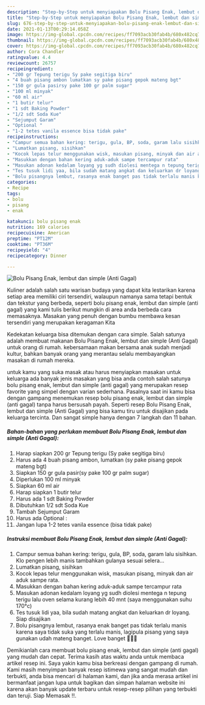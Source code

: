 ```yaml
---
description: "Step-by-Step untuk menyiapakan Bolu Pisang Enak, lembut dan simple (Anti Gagal) Favorite"
title: "Step-by-Step untuk menyiapakan Bolu Pisang Enak, lembut dan simple (Anti Gagal) Favorite"
slug: 676-step-by-step-untuk-menyiapakan-bolu-pisang-enak-lembut-dan-simple-anti-gagal-favorite
date: 2021-01-13T00:29:14.058Z
image: https://img-global.cpcdn.com/recipes/ff7093acb30fab4b/680x482cq70/bolu-pisang-enak-lembut-dan-simple-anti-gagal-foto-resep-utama.jpg
thumbnail: https://img-global.cpcdn.com/recipes/ff7093acb30fab4b/680x482cq70/bolu-pisang-enak-lembut-dan-simple-anti-gagal-foto-resep-utama.jpg
cover: https://img-global.cpcdn.com/recipes/ff7093acb30fab4b/680x482cq70/bolu-pisang-enak-lembut-dan-simple-anti-gagal-foto-resep-utama.jpg
author: Cora Chandler
ratingvalue: 4.4
reviewcount: 26757
recipeingredient:
- "200 gr Tepung terigu Sy pake segitiga biru"
- "4 buah pisang ambon lumatkan sy pake pisang gepok mateng bgt"
- "150 gr gula pasirsy pake 100 gr palm sugar"
- "100 ml minyak"
- "60 ml air"
- "1 butir telur"
- "1 sdt Baking Powder"
- "1/2 sdt Soda Kue"
- "Sejumput Garam"
- "Optional "
- "1-2 tetes vanila essence bisa tidak pake"
recipeinstructions:
- "Campur semua bahan kering: terigu, gula, BP, soda, garam lalu sisihkan. Klo pengen lebih manis tambahkan gulanya sesuai selera..."
- "Lumatkan pisang, sisihkan"
- "Kocok lepas telur menggunakan wisk, masukan pisang, minyak dan air aduk sampe rata."
- "Masukkan dengan bahan kering aduk-aduk sampe tercampur rata"
- "Masukan adonan kedalam loyang yg sudh diolesi mentega n tepung terigu lalu oven selama kurang lebih 40 mnt (saya menggunakan suhu 170°c)"
- "Tes tusuk lidi yaa, bila sudah matang angkat dan keluarkan dr loyang. Siap disajikan"
- "Bolu pisangnya lembut, rasanya enak banget pas tidak terlalu manis karena saya tidak suka yang terlalu manis, lagipula pisang yang saya gunakan udah mateng banget. Love banget 🥰🥰🥰"
categories:
- Recipe
tags:
- bolu
- pisang
- enak

katakunci: bolu pisang enak 
nutrition: 169 calories
recipecuisine: American
preptime: "PT12M"
cooktime: "PT36M"
recipeyield: "4"
recipecategory: Dinner

---
```



![Bolu Pisang Enak, lembut dan simple (Anti Gagal)](https://img-global.cpcdn.com/recipes/ff7093acb30fab4b/680x482cq70/bolu-pisang-enak-lembut-dan-simple-anti-gagal-foto-resep-utama.jpg)

Kuliner adalah salah satu warisan budaya yang dapat kita lestarikan karena setiap area memiliki ciri tersendiri, walaupun namanya sama tetapi bentuk dan tekstur yang berbeda, seperti bolu pisang enak, lembut dan simple (anti gagal) yang kami tulis berikut mungkin di area anda berbeda cara memasaknya. Masakan yang penuh dengan bumbu membawa kesan tersendiri yang merupakan keragaman Kita



Kedekatan keluarga bisa ditemukan dengan cara simple. Salah satunya adalah membuat makanan Bolu Pisang Enak, lembut dan simple (Anti Gagal) untuk orang di rumah. kebersamaan makan bersama anak sudah menjadi kultur, bahkan banyak orang yang merantau selalu membayangkan masakan di rumah mereka.

untuk kamu yang suka masak atau harus menyiapkan masakan untuk keluarga ada banyak jenis masakan yang bisa anda contoh salah satunya bolu pisang enak, lembut dan simple (anti gagal) yang merupakan resep favorite yang simpel dengan varian sederhana. Pasalnya saat ini kamu bisa dengan gampang menemukan resep bolu pisang enak, lembut dan simple (anti gagal) tanpa harus bersusah payah.
Seperti resep Bolu Pisang Enak, lembut dan simple (Anti Gagal) yang bisa kamu tiru untuk disajikan pada keluarga tercinta. Dan sangat simple hanya dengan 7 langkah dan 11 bahan.


<!--inarticleads1-->

##### Bahan-bahan yang perlukan membuat Bolu Pisang Enak, lembut dan simple (Anti Gagal):

1. Harap siapkan 200 gr Tepung terigu (Sy pake segitiga biru)
1. Harus ada 4 buah pisang ambon, lumatkan (sy pake pisang gepok mateng bgt)
1. Siapkan 150 gr gula pasir(sy pake 100 gr palm sugar)
1. Diperlukan 100 ml minyak
1. Siapkan 60 ml air
1. Harap siapkan 1 butir telur
1. Harus ada 1 sdt Baking Powder
1. Dibutuhkan 1/2 sdt Soda Kue
1. Tambah Sejumput Garam
1. Harus ada Optional :
1. Jangan lupa 1-2 tetes vanila essence (bisa tidak pake)




<!--inarticleads2-->

##### Instruksi membuat  Bolu Pisang Enak, lembut dan simple (Anti Gagal):

1. Campur semua bahan kering: terigu, gula, BP, soda, garam lalu sisihkan. Klo pengen lebih manis tambahkan gulanya sesuai selera...
1. Lumatkan pisang, sisihkan
1. Kocok lepas telur menggunakan wisk, masukan pisang, minyak dan air aduk sampe rata.
1. Masukkan dengan bahan kering aduk-aduk sampe tercampur rata
1. Masukan adonan kedalam loyang yg sudh diolesi mentega n tepung terigu lalu oven selama kurang lebih 40 mnt (saya menggunakan suhu 170°c)
1. Tes tusuk lidi yaa, bila sudah matang angkat dan keluarkan dr loyang. Siap disajikan
1. Bolu pisangnya lembut, rasanya enak banget pas tidak terlalu manis karena saya tidak suka yang terlalu manis, lagipula pisang yang saya gunakan udah mateng banget. Love banget 🥰🥰🥰




Demikianlah cara membuat bolu pisang enak, lembut dan simple (anti gagal) yang mudah dan cepat. Terima kasih atas waktu anda untuk membaca artikel resep ini. Saya yakin kamu bisa berkreasi dengan gampang di rumah. Kami masih menyimpan banyak resep istimewa yang sangat mudah dan terbukti, anda bisa mencari di halaman kami, dan jika anda merasa artikel ini bermanfaat jangan lupa untuk bagikan dan simpan halaman website ini karena akan banyak update terbaru untuk resep-resep pilihan yang terbukti dan teruji. Siap Memasak !!. 
